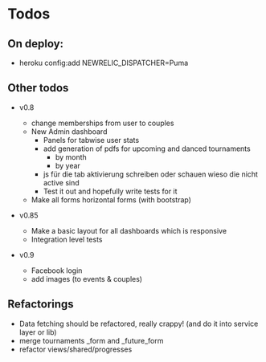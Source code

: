 Todos
====================

On deploy:
---------------------
  - heroku config:add NEWRELIC_DISPATCHER=Puma

Other todos
---------------------
  - v0.8
    - change memberships from user to couples
    - New Admin dashboard
      - Panels for tabwise user stats
      - add generation of pdfs for upcoming and danced tournaments
        - by month
        - by year
      - js für die tab aktivierung schreiben oder schauen wieso die nicht active sind
      - Test it out and hopefully write tests for it
    - Make all forms horizontal forms (with bootstrap)

  - v0.85
    - Make a basic layout for all dashboards which is responsive
    - Integration level tests

  - v0.9
    - Facebook login
    - add images (to events & couples)

Refactorings
---------------------
  - Data fetching should be refactored, really crappy! (and do it into service layer or lib)
  - merge tournaments _form and _future_form
  - refactor views/shared/progresses